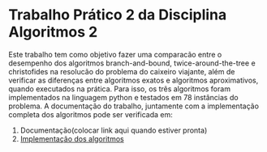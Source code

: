 # Trabalho Prático 2 da Disciplina Algoritmos 2

Este trabalho tem como objetivo fazer uma comparacão entre o desempenho dos algoritmos branch-and-bound, twice-around-the-tree e christofides na resolucão do 
problema do caixeiro viajante, além de verificar as diferenças entre algoritmos exatos e algoritmos aproximativos, quando executados na prática. Para isso, 
os três algoritmos foram implementados na linguagem python e testados em 78 instâncias do problema.
A documentação do trabalho, juntamente com a implementação completa dos algoritmos pode ser verificada em:

1. Documentação(colocar link aqui quando estiver pronta)
2. [Implementação dos algoritmos](https://github.com/souza-marcos/TSP_Exact_and_Approximate/blob/main/main.py)
